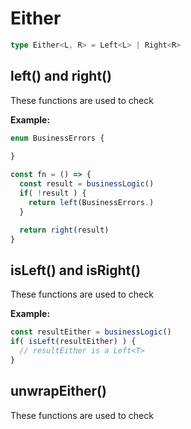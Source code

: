 # Either

```typescript
type Either<L, R> = Left<L> | Right<R>
```

## left() and right()

These functions are used to check

**Example:**

```typescript
enum BusinessErrors {
  
}

const fn = () => {
  const result = businessLogic()
  if( !result ) {
    return left(BusinessErrors.)
  }

  return right(result)
}
```

## isLeft() and isRight()

These functions are used to check

**Example:**

```typescript
const resultEither = businessLogic()
if( isLeft(resultEither) ) {
  // resultEither is a Left<T>
}
```

## unwrapEither()

These functions are used to check
